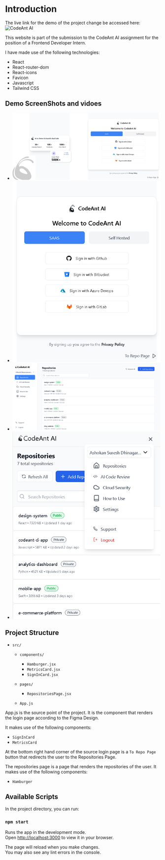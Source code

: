 # Introduction

The live link for the demo of the project change be accessed here: ![CodeAnt AI](https://codeant-ai-iota.vercel.app/)


This website is part of the submission to the CodeAnt AI assignment for the position of a Frontend Developer Intern.

I have made use of the following technologies:
- React
- React-router-dom
- React-icons
- Favicon
- Javascript
- Tailwind CSS

## Demo ScreenShots and vidoes

- ![Sign In Page in a Desktop Screen View](./misc/signin_laptop.png)
- ![Sign In Page in a Mobile Screen View](./misc/signin_mobile.png)
- ![Repository Page in a Desktop Screen View](./misc/repo_laptop.png)
- ![Repository Page in a Mobile Screen View](./misc/repo_mobile.png)

## Project Structure

- `src/`
  - `components/`
    - `Hamburger.jsx`
    - `MetricsCard.jsx`
    - `SignInCard.jsx`
  - `pages/`
    - `RepositoriesPage.jsx`

  - `App.js`

App.js is the source point of the project. It is the component that renders the login page according to the Figma Design.

It makes use of the following components:
- `SignInCard`
- `MetricsCard`

At the bottom right hand corner of the source login page is a `To Repo Page` button that redirects the user to the Repositories Page.

The repositories page is a page that renders the repositories of the user. It makes use of the following components:
- `Hamburger`

## Available Scripts

In the project directory, you can run:

### `npm start`

Runs the app in the development mode.\
Open [http://localhost:3000](http://localhost:3000) to view it in your browser.

The page will reload when you make changes.\
You may also see any lint errors in the console.


